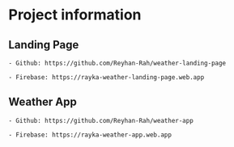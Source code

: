 # Project information

  ## Landing Page
  
    - Github: https://github.com/Reyhan-Rah/weather-landing-page
    
    - Firebase: https://rayka-weather-landing-page.web.app
  
  ## Weather App
  
    - Github: https://github.com/Reyhan-Rah/weather-app
    
    - Firebase: https://rayka-weather-app.web.app
